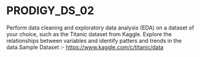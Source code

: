 # PRODIGY_DS_02
Perform data cleaning and exploratory data analysis (EDA) on a dataset of your choice, such as the Titanic dataset from Kaggle. Explore the relationships between variables and identify patters and trends in the data.Sample Dataset :- https://www.kaggle.com/c/titanic/data
